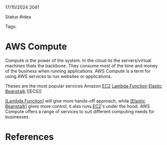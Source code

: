 17/10/2024 2041

Status #idea

Tags:

# AWS Compute

Compute is the power of the system. In the cloud its the servers/virtual machines thats the backbone. They consume most of the time and money of the business when running applications.
AWS Compute is a term for using AWS services to run websites or applications.

Theses are the most popular services
	Amazon [EC2](./EC2.md)
	[Lambda Function](./Lambda_Function.md)
	[Elastic Beanstalk](./Elastic_Beanstalk.md)
	[[ECS]]

[[Lambda Function]](./Lambda_Function.md) will give more hands-off approach, while [[Elastic Beanstalk]](./Elastic_Beanstalk.md)
gives more control, it also runs [EC2](./EC2.md)'s under the hood.
AWS Compute offers a range of services to suit different computing needs for businesses.
# References
